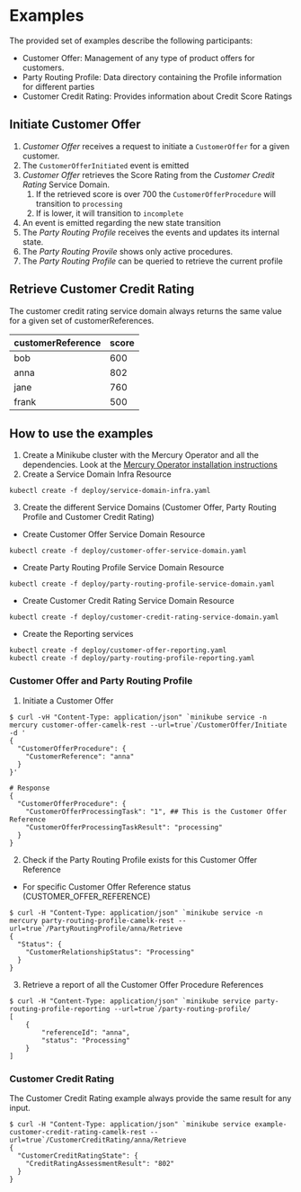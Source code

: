 # Examples

The provided set of examples describe the following participants:

* Customer Offer: Management of any type of product offers for customers.
* Party Routing Profile: Data directory containing the Profile information for different parties
* Customer Credit Rating: Provides information about Credit Score Ratings

## Initiate Customer Offer

1. _Customer Offer_ receives a request to initiate a `CustomerOffer` for a given customer.
2. The `CustomerOfferInitiated` event is emitted
3. _Customer Offer_ retrieves the Score Rating from the _Customer Credit Rating_ Service Domain.
   1. If the retrieved score is over 700 the `CustomerOfferProcedure` will transition to `processing`
   2. If is lower, it will transition to `incomplete`
4. An event is emitted regarding the new state transition
5. The _Party Routing Profile_ receives the events and updates its internal state.
6. The _Party Routing Provile_ shows only active procedures.
7. The _Party Routing Profile_ can be queried to retrieve the current profile

## Retrieve Customer Credit Rating

The customer credit rating service domain always returns the same value for a given set of customerReferences.

|customerReference|score|
|-----|----|
|bob|600|
|anna|802|
|jane|760|
|frank|500|

## How to use the examples

1. Create a Minikube cluster with the Mercury Operator and all the dependencies. Look at
   the [Mercury Operator installation instructions](https://github.com/open-accelerators/mercury-operator/blob/main/README.md)
2. Create a Service Domain Infra Resource

```shell
kubectl create -f deploy/service-domain-infra.yaml
```

3. Create the different Service Domains (Customer Offer, Party Routing Profile and Customer Credit Rating)

* Create Customer Offer Service Domain Resource

```shell
kubectl create -f deploy/customer-offer-service-domain.yaml
```

* Create Party Routing Profile Service Domain Resource

```shell
kubectl create -f deploy/party-routing-profile-service-domain.yaml
```

* Create Customer Credit Rating Service Domain Resource

```shell
kubectl create -f deploy/customer-credit-rating-service-domain.yaml
```

* Create the Reporting services

```shell
kubectl create -f deploy/customer-offer-reporting.yaml
kubectl create -f deploy/party-routing-profile-reporting.yaml
```

### Customer Offer and Party Routing Profile

1. Initiate a Customer Offer

```shell
$ curl -vH "Content-Type: application/json" `minikube service -n mercury customer-offer-camelk-rest --url=true`/CustomerOffer/Initiate -d '          
{
  "CustomerOfferProcedure": {
    "CustomerReference": "anna"
  }
}'

# Response
{
  "CustomerOfferProcedure": {
    "CustomerOfferProcessingTask": "1", ## This is the Customer Offer Reference
    "CustomerOfferProcessingTaskResult": "processing"
  }
} 
```

2. Check if the Party Routing Profile exists for this Customer Offer Reference

* For specific Customer Offer Reference status (CUSTOMER_OFFER_REFERENCE)

```shell
$ curl -H "Content-Type: application/json" `minikube service -n mercury party-routing-profile-camelk-rest --url=true`/PartyRoutingProfile/anna/Retrieve
{
  "Status": {
    "CustomerRelationshipStatus": "Processing"
  }
}
```

3. Retrieve a report of all the Customer Offer Procedure References

```shell
$ curl -H "Content-Type: application/json" `minikube service party-routing-profile-reporting --url=true`/party-routing-profile/
[
    {
        "referenceId": "anna",
        "status": "Processing"
    }
]
```

### Customer Credit Rating

The Customer Credit Rating example always provide the same result for any input.

```shell
$ curl -H "Content-Type: application/json" `minikube service example-customer-credit-rating-camelk-rest --url=true`/CustomerCreditRating/anna/Retrieve
{
  "CustomerCreditRatingState": {
    "CreditRatingAssessmentResult": "802"
  }
}
```
